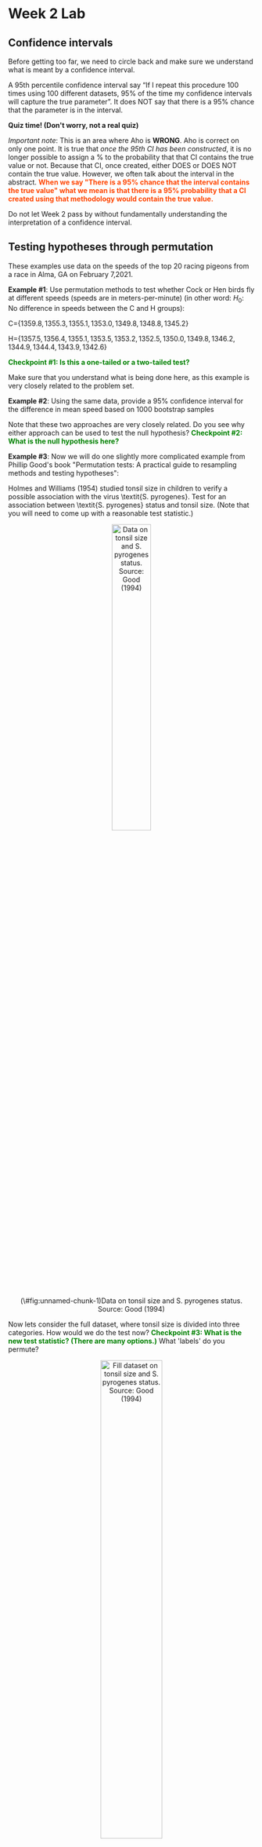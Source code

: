 Week 2 Lab
=============

Confidence intervals
-----------------------

Before getting too far, we need to circle back and make sure we understand what is meant by a confidence interval. 

A 95th percentile confidence interval say “If I repeat this procedure 100 times using 100 different datasets, 95% of the time my confidence intervals will capture the true parameter”. It does NOT say that there is a 95% chance that the parameter is in the interval.

**Quiz time! (Don't worry, not a real quiz)**

*Important note*: This is an area where Aho is **WRONG**. Aho is correct on only one point. It is true that *once the 95th CI has been constructed*, it is no longer possible to assign a $\%$ to the probability that that CI contains the true value or not. Because that CI, once created, either DOES or DOES NOT contain the true value. However, we often talk about the interval in the abstract. **<span style="color: orangered;">When we say "There is a 95$\%$ chance that the interval contains the true value" what we mean is that there is a 95$\%$ probability that a CI created using that methodology would contain the true value.</span>**

Do not let Week 2 pass by without fundamentally understanding the interpretation of a confidence interval. 

Testing hypotheses through permutation
------------------------------------

These examples use data on the speeds of the top 20 racing pigeons from a race in Alma, GA on February 7,2021. 

**Example #1**: Use permutation methods to test whether Cock or Hen birds fly at different speeds (speeds are in meters-per-minute) (in other word: $H_{0}$: No difference in speeds between the C and H groups):

C=$\{1359.8,1355.3,1355.1,1353.0,1349.8,1348.8,1345.2\}$

H=$\{1357.5,1356.4,1355.1,1353.5,1353.2,1352.5,1350.0,1349.8,1346.2,1344.9,1344.4,1343.9,1342.6\}$

**<span style="color: green;">Checkpoint #1: Is this a one-tailed or a two-tailed test?</span>**

Make sure that you understand what is being done here, as this example is very closely related to the problem set.


**Example #2**: Using the same data, provide a 95% confidence interval for the difference in mean speed based on 1000 bootstrap samples

Note that these two approaches are very closely related. Do you see why either approach can be used to test the null hypothesis? **<span style="color: green;">Checkpoint #2: What is the null hypothesis here?</span>**

**Example #3**: Now we will do one slightly more complicated example from Phillip Good's book "Permutation tests: A practical guide to resampling methods and testing hypotheses":

Holmes and Williams (1954) studied tonsil size in children to verify a possible association with the virus \textit{S. pyrogenes}. Test for an association between \textit{S. pyrogenes} status and tonsil size. (Note that you will need to come up with a reasonable test statistic.)

<div class="figure" style="text-align: center">
<img src="Table2categories.png" alt="Data on tonsil size and S. pyrogenes status. Source: Good (1994)" width="40%" />
<p class="caption">(\#fig:unnamed-chunk-1)Data on tonsil size and S. pyrogenes status. Source: Good (1994)</p>
</div>

Now lets consider the full dataset, where tonsil size is divided into three categories. How would we do the test now? **<span style="color: green;">Checkpoint #3: What is the new test statistic? (There are many options.)</span>** What 'labels' do you permute?

<div class="figure" style="text-align: center">
<img src="Table3categories.png" alt="Fill dataset on tonsil size and S. pyrogenes status. Source: Good (1994)" width="50%" />
<p class="caption">(\#fig:unnamed-chunk-2)Fill dataset on tonsil size and S. pyrogenes status. Source: Good (1994)</p>
</div>

Basics of bootstrap and jackknife
------------------------------------

To get started with bootstrap and jackknife techniques, we start by working through a very simple example. First we simulate some data


```r
x<-seq(0,9,by=1)
```

This will constutute our "data". Let's print the result of sampling with replacement to get a sense for it...


```r
table(sample(x,size=length(x),replace=T))
```

```
## 
## 1 3 4 5 7 8 9 
## 1 1 2 1 2 2 1
```

Now we will write a little script to take bootstrap samples and calculate the means of each of these bootstrap samples


```r
xmeans<-vector(length=1000)
for (i in 1:1000)
  {
  xmeans[i]<-mean(sample(x,replace=T))
  }
```

The actual number of bootstrapped samples is arbitrary *at this point* but there are ways of characterizing the precision of the bootstrap (jackknife-after-bootstrap) which might inform the number of bootstrap samples needed. *In practice*, people tend to pick some arbitrary but large number of bootstrap samples because computers are so fast that it is often easy to draw far more samples than are actually needed. When calculation of the statistic is slow (as might be the case if you are using the samples to construct a phylogeny, for example), then you would need to be more concerned with the number of bootstrap samples. 

First, lets just look at a histogram of the bootstrapped means and plot the actual sample mean on the histogram for comparison



```r
hist(xmeans,breaks=30,col="pink")
abline(v=mean(x),lwd=2)
```

<img src="Week-2-lab_files/figure-html/unnamed-chunk-6-1.png" width="672" />

Calculating bias and standard error
-----------------------------------

From these we can calculate the bias and standard deviation for the mean (which is the "statistic"):

$$
\widehat{Bias_{boot}} = \left(\frac{1}{k}\sum^{k}_{i=1}\theta^{*}_{i}\right)-\hat{\theta}
$$


```r
bias.boot<-mean(xmeans)-mean(x)
bias.boot
```

```
## [1] -0.0106
```

```r
hist(xmeans,breaks=30,col="pink")
abline(v=mean(x),lwd=5,col="black")
abline(v=mean(xmeans),lwd=2,col="yellow")
```

<img src="Week-2-lab_files/figure-html/unnamed-chunk-7-1.png" width="672" />

$$
\widehat{s.e._{boot}} = \sqrt{\frac{1}{k-1}\sum^{k}_{i=1}(\theta^{*}_{i}-\bar{\theta^{*}})^{2}}
$$


```r
se.boot<-sd(xmeans)
```

We can find the confidence intervals in two ways:

Method #1: Assume the bootstrap statistics are normally distributed


```r
LL.boot<-mean(xmeans)-1.96*se.boot #where did 1.96 come from?
UL.boot<-mean(xmeans)+1.96*se.boot
LL.boot
```

```
## [1] 2.712241
```

```r
UL.boot
```

```
## [1] 6.266559
```

Method #2: Simply take the quantiles of the bootstrap statistics


```r
quantile(xmeans,c(0.025,0.975))
```

```
##  2.5% 97.5% 
##   2.7   6.3
```

Let's compare this to what we would have gotten if we had used normal distribution theory. First we have to calculate the standard error:


```r
se.normal<-sqrt(var(x)/length(x))
LL.normal<-mean(x)-qt(0.975,length(x)-1)*se.normal
UL.normal<-mean(x)+qt(0.975,length(x)-1)*se.normal
LL.normal
```

```
## [1] 2.334149
```

```r
UL.normal
```

```
## [1] 6.665851
```

In this case, the confidence intervals we got from the normal distribution theory are too wide.

**<span style="color: green;">Checkpoint #4: Does it make sense why the normal distribution theory intervals are too wide?</span>** Because the original were were uniformly distributed, the data has higher variance than would be expected and therefore the standard error is higher than would be expected.

There are two packages that provide functions for bootstrapping, 'boot' and 'boostrap'. We will start by using the 'bootstrap' package, which was originally designed for Efron and Tibshirani's monograph on the bootstrap. 

To test the main functionality of the 'bootstrap' package, we will use the data we already have. The 'bootstrap' function requires the input of a user-defined function to calculate the statistic of interest. Here I will write a function that calculates the mean of the input values.


```r
library(bootstrap)
theta<-function(x)
  {
    mean(x)
  }
results<-bootstrap(x=x,nboot=1000,theta=theta)
results
```

```
## $thetastar
##    [1] 6.0 2.6 5.7 4.2 5.0 4.9 4.8 4.9 5.3 5.4 3.1 4.4 4.4 4.2 5.3 4.9 4.0 4.1
##   [19] 3.0 5.4 4.8 4.6 4.6 4.8 4.9 4.7 4.9 5.3 3.5 4.7 6.2 4.6 4.9 5.1 4.7 5.9
##   [37] 2.4 4.8 5.0 3.7 3.9 3.3 4.4 4.8 4.9 3.9 4.5 5.7 5.4 4.2 5.7 6.0 4.4 5.7
##   [55] 4.3 3.2 4.7 4.2 4.8 6.3 5.4 2.6 3.1 5.1 4.7 5.9 3.6 4.8 4.8 4.2 3.1 3.8
##   [73] 3.3 4.2 4.5 6.3 4.6 4.9 3.9 5.5 4.9 3.7 3.6 4.3 4.0 4.4 3.6 4.1 4.1 4.4
##   [91] 2.1 3.3 5.2 5.1 4.7 4.9 4.0 4.2 2.8 4.6 5.0 5.8 4.8 3.6 3.2 4.0 3.4 4.0
##  [109] 5.9 2.8 3.7 5.1 6.3 3.7 5.4 4.9 3.3 6.5 2.8 3.0 4.4 3.9 3.4 5.1 5.3 4.6
##  [127] 4.2 4.4 5.4 5.6 4.5 4.7 3.9 3.7 4.8 3.7 4.9 3.4 3.3 5.0 3.3 4.8 4.0 3.7
##  [145] 3.8 3.7 4.6 5.6 3.6 4.7 4.3 4.2 6.0 4.7 5.2 3.3 2.5 4.3 2.6 6.3 4.4 5.8
##  [163] 5.6 5.3 6.1 3.8 4.4 3.9 4.3 2.5 4.0 3.3 4.2 4.8 4.4 5.0 5.0 3.6 5.7 4.1
##  [181] 4.6 4.4 4.3 6.7 2.3 5.1 6.7 5.4 5.6 4.4 3.8 5.0 4.4 3.2 4.0 3.4 6.1 4.0
##  [199] 4.0 4.5 4.3 3.0 4.6 4.1 5.8 4.7 3.9 5.0 5.1 3.9 6.8 3.3 4.3 6.1 5.4 5.0
##  [217] 3.8 5.3 4.4 4.1 5.5 4.4 2.5 3.6 4.8 2.3 6.1 4.4 5.9 5.5 4.6 4.0 3.9 4.2
##  [235] 4.8 3.2 3.4 5.7 4.8 4.2 4.1 5.0 5.3 6.5 6.4 4.3 3.4 5.7 5.1 4.8 4.9 3.4
##  [253] 3.8 4.7 4.8 4.1 6.1 4.6 3.1 2.8 5.8 4.3 3.3 5.7 4.7 4.0 2.4 5.2 3.4 5.2
##  [271] 3.8 5.0 2.1 4.5 5.3 2.1 3.2 3.9 5.3 3.5 5.7 5.4 4.7 3.7 3.3 5.1 4.5 4.9
##  [289] 3.9 3.7 4.0 4.8 4.7 3.8 5.2 3.4 5.2 4.7 4.9 4.6 3.5 5.0 5.4 5.3 6.5 5.6
##  [307] 5.0 2.9 3.6 4.5 4.7 6.1 4.3 3.9 2.9 3.9 3.4 2.7 4.9 6.1 4.9 6.5 4.8 3.3
##  [325] 5.1 3.4 4.1 3.8 4.0 2.8 4.3 4.0 5.6 4.1 4.8 4.1 4.4 3.6 2.5 3.3 5.8 3.8
##  [343] 4.3 5.7 4.5 2.6 4.2 6.2 4.3 4.8 4.8 4.7 5.3 4.4 5.1 5.4 3.3 3.5 5.9 4.3
##  [361] 5.4 3.0 5.7 4.8 5.9 4.0 5.2 5.5 3.9 3.5 3.9 3.8 3.4 6.2 5.2 2.0 5.5 2.9
##  [379] 4.9 4.3 4.1 4.9 5.3 4.7 3.9 3.4 5.2 4.7 4.4 4.0 5.1 5.0 3.8 4.1 3.3 5.1
##  [397] 6.0 3.0 4.0 4.3 5.5 4.9 4.4 4.8 4.6 3.9 3.9 4.5 4.3 4.2 4.3 6.0 4.2 3.9
##  [415] 4.1 4.3 2.7 4.0 5.0 5.5 5.6 3.5 4.7 4.8 5.3 6.0 4.6 3.4 4.7 5.6 5.7 3.5
##  [433] 3.0 6.1 4.2 5.1 4.3 5.7 4.6 3.9 4.9 3.9 4.2 4.0 4.6 4.5 4.1 3.1 2.8 3.8
##  [451] 4.1 3.8 4.2 4.7 4.4 5.5 5.3 5.3 5.5 5.1 6.0 4.4 6.4 3.6 5.8 4.4 3.6 2.8
##  [469] 4.0 4.2 4.1 5.2 5.8 4.4 2.7 3.7 6.5 2.9 4.8 5.9 3.4 3.9 5.2 5.1 3.9 5.1
##  [487] 2.6 4.1 5.5 5.2 5.1 4.9 5.0 3.3 5.0 5.3 4.7 4.7 4.8 4.2 3.8 6.4 4.9 2.9
##  [505] 3.4 5.6 5.2 4.4 6.1 4.6 3.7 4.6 4.0 4.2 4.2 3.9 3.9 4.1 3.5 3.9 4.0 3.4
##  [523] 3.7 4.7 5.2 5.3 3.7 6.1 4.2 6.4 4.8 4.4 5.6 5.8 4.4 5.9 4.7 4.6 2.7 4.8
##  [541] 3.6 4.1 4.9 3.1 5.9 3.7 4.2 4.2 4.2 3.7 4.2 4.2 4.8 4.8 4.5 3.4 5.7 5.3
##  [559] 2.7 4.0 1.8 4.3 3.6 5.6 4.6 4.4 5.4 4.9 4.7 5.0 4.7 6.5 3.3 4.7 5.2 4.3
##  [577] 5.9 4.1 3.8 3.6 4.5 6.3 5.1 4.5 4.1 2.1 2.3 2.9 3.5 5.3 3.4 2.9 4.9 4.5
##  [595] 2.9 5.9 6.3 4.7 4.9 5.1 5.2 5.0 3.4 5.9 4.1 3.2 5.7 4.1 4.0 4.9 4.2 5.4
##  [613] 4.3 5.2 4.3 4.4 4.0 6.0 4.2 4.8 3.4 2.8 4.9 4.3 5.2 2.8 3.8 3.3 3.2 6.1
##  [631] 4.1 4.9 5.6 4.1 4.3 4.7 3.1 4.3 3.3 4.9 4.1 5.0 3.9 5.2 6.3 4.4 5.5 3.4
##  [649] 4.3 4.9 4.9 5.5 4.1 4.6 3.8 6.4 4.7 4.0 3.5 4.3 3.4 6.4 2.6 3.8 3.7 5.1
##  [667] 4.3 4.3 5.4 5.0 5.5 6.1 3.3 4.3 4.0 5.8 4.2 3.4 4.0 3.8 6.1 5.0 4.1 4.3
##  [685] 4.3 4.2 3.7 2.6 6.4 5.6 5.9 4.4 5.6 4.2 4.7 3.8 4.9 5.3 3.0 4.5 5.2 3.6
##  [703] 3.6 5.6 3.3 4.9 1.7 4.4 4.1 5.4 5.3 6.0 3.9 4.7 5.7 5.0 5.2 5.4 3.1 3.6
##  [721] 4.5 4.8 4.1 5.1 4.7 3.2 3.6 3.8 3.9 4.2 3.8 4.6 4.6 4.8 3.7 4.1 3.8 3.3
##  [739] 6.1 4.1 4.2 6.5 5.7 3.7 4.2 3.1 4.3 3.4 4.8 3.8 4.4 4.5 3.8 4.3 6.0 3.5
##  [757] 5.4 3.8 4.7 5.4 3.7 5.0 5.8 4.5 5.3 5.0 3.8 3.7 4.3 4.3 3.2 4.5 5.0 4.4
##  [775] 3.4 4.4 4.8 3.9 3.9 5.6 4.8 4.5 5.7 4.5 5.1 4.5 3.9 4.6 4.7 4.5 7.0 3.9
##  [793] 4.4 6.1 3.5 5.2 5.2 4.4 4.5 4.4 3.9 5.6 4.9 3.1 4.5 4.3 3.4 5.5 5.2 6.0
##  [811] 5.1 3.0 4.7 3.2 5.5 5.9 4.4 4.5 4.0 3.9 5.4 4.1 4.5 3.7 5.2 5.1 4.7 4.8
##  [829] 5.4 4.4 5.6 4.0 4.9 4.7 5.6 4.4 5.4 4.2 3.4 4.6 4.6 4.2 5.2 3.9 4.7 5.1
##  [847] 5.8 3.1 4.4 4.0 4.7 3.9 4.3 5.2 3.2 4.7 4.1 5.5 4.3 4.4 6.2 5.4 3.1 3.1
##  [865] 4.2 3.9 3.5 4.6 4.6 3.4 6.4 6.2 5.1 5.7 6.0 2.8 4.8 5.2 3.4 5.1 6.0 5.1
##  [883] 4.2 5.3 4.5 4.9 5.4 5.0 4.0 4.4 5.3 5.4 4.0 6.0 4.1 5.9 3.5 4.1 4.9 3.6
##  [901] 4.9 2.7 2.9 3.8 4.9 4.2 6.4 4.4 3.5 5.1 3.1 4.2 4.9 5.3 5.1 4.5 6.1 5.7
##  [919] 5.0 5.8 4.2 3.6 5.7 2.3 5.3 4.5 4.2 4.8 5.0 4.2 4.7 5.3 5.1 6.0 4.1 5.7
##  [937] 4.0 4.4 4.2 4.2 1.8 4.9 3.1 2.4 3.8 4.7 5.5 4.8 5.9 3.3 4.6 5.5 4.6 3.9
##  [955] 4.9 6.3 3.1 3.3 4.1 3.8 3.7 4.7 5.3 5.8 4.5 4.2 4.5 4.7 3.1 6.2 4.0 5.7
##  [973] 5.1 5.4 3.7 3.8 4.9 4.3 5.1 3.9 4.4 4.0 3.2 3.7 3.5 4.5 4.8 4.3 5.2 3.5
##  [991] 4.9 4.6 5.5 5.0 5.4 4.4 4.5 3.5 5.0 2.8
## 
## $func.thetastar
## NULL
## 
## $jack.boot.val
## NULL
## 
## $jack.boot.se
## NULL
## 
## $call
## bootstrap(x = x, nboot = 1000, theta = theta)
```

```r
quantile(results$thetastar,c(0.025,0.975))
```

```
##  2.5% 97.5% 
##   2.6   6.3
```

Notice that we get exactly what we got last time. This illustrates an important point, which is that the bootstrap functions are often no easier to use than something you could write yourself.

You can also define a function of the bootstrapped statistics (we have been calling this theta) to pull out immediately any summary statistics you are interested in from the bootstrapped thetas.

Here I will write a function that calculates the bias of my estimate of the mean (which is 4.5 [i.e. the mean of the number 0,1,2,3,4,5,6,7,8,9])


```r
bias<-function(x)
  {
  mean(x)-4.5
  }
results<-bootstrap(x=x,nboot=1000,theta=theta,func=bias)
results
```

```
## $thetastar
##    [1] 4.0 4.4 6.5 6.1 6.0 4.6 4.7 4.5 2.9 4.3 5.0 4.4 6.7 5.1 3.8 4.7 3.3 3.9
##   [19] 5.7 5.1 4.5 5.0 5.7 5.2 5.5 4.8 5.9 5.7 7.9 4.5 6.2 4.6 4.9 3.8 3.4 4.2
##   [37] 5.3 2.9 5.0 6.2 5.1 4.4 2.7 5.2 4.2 4.3 4.2 3.1 4.7 3.9 5.8 4.3 3.7 4.1
##   [55] 4.2 5.6 4.4 4.4 3.7 4.9 4.1 5.0 5.7 2.1 4.5 5.3 6.0 6.5 4.2 4.2 4.1 5.4
##   [73] 4.6 3.2 3.9 4.6 5.6 4.1 3.6 5.7 4.7 3.7 4.9 4.4 3.5 3.8 4.0 3.9 4.3 4.1
##   [91] 4.2 3.3 3.9 4.3 5.3 3.9 6.3 3.5 3.9 4.5 3.6 4.4 5.1 3.6 5.7 5.6 3.5 5.4
##  [109] 6.1 4.5 3.3 5.6 3.4 4.7 4.6 3.8 4.0 4.4 4.4 3.1 4.1 4.2 4.9 4.1 4.7 3.7
##  [127] 5.1 3.9 4.6 2.7 5.4 4.8 5.0 4.2 5.4 4.9 3.3 3.2 5.3 4.0 3.2 5.7 4.6 2.6
##  [145] 4.9 5.3 5.2 5.5 4.8 5.2 5.5 4.0 6.3 4.0 5.4 4.7 4.3 5.0 5.3 5.4 3.9 4.2
##  [163] 5.5 4.4 4.7 4.1 3.1 5.5 3.8 4.9 6.1 4.2 5.0 4.7 4.0 3.7 6.3 3.8 5.1 3.4
##  [181] 3.6 6.5 5.8 4.8 3.2 4.4 3.8 5.5 3.7 4.3 5.0 4.4 3.4 4.5 2.7 5.5 3.0 4.1
##  [199] 4.2 3.7 4.7 4.3 5.9 5.6 3.4 3.5 4.8 5.8 2.9 4.0 5.9 5.6 3.7 4.3 4.1 4.4
##  [217] 3.5 5.4 5.2 3.4 3.4 4.9 3.0 3.7 5.1 4.7 5.9 5.6 4.3 3.6 3.3 3.5 3.6 3.7
##  [235] 4.5 4.1 3.4 4.7 5.5 4.8 5.5 3.6 5.1 4.4 4.7 4.0 3.2 6.3 4.0 6.5 5.9 5.5
##  [253] 3.7 4.7 3.1 2.6 5.9 4.0 3.3 4.6 6.3 3.2 3.3 3.4 2.7 4.3 5.1 4.7 4.4 4.3
##  [271] 4.0 4.4 4.5 3.7 4.8 5.2 4.5 3.5 3.5 3.8 3.5 5.5 4.2 4.3 4.0 2.6 5.7 3.7
##  [289] 4.5 3.6 3.6 2.7 4.7 5.9 4.2 4.2 5.3 5.7 6.2 5.5 3.8 5.4 4.3 5.2 3.8 4.3
##  [307] 4.1 3.1 5.3 4.1 4.4 4.3 5.0 3.8 4.0 3.4 4.7 4.0 4.2 4.2 4.8 4.9 5.4 5.3
##  [325] 4.9 4.1 3.0 3.7 5.5 4.7 3.9 4.6 4.4 5.1 4.6 5.1 4.3 4.5 5.0 2.8 3.8 4.9
##  [343] 4.3 3.5 4.3 4.5 6.2 4.5 5.7 3.1 5.9 3.9 4.1 3.3 3.9 3.8 5.1 5.5 3.9 4.4
##  [361] 4.1 3.2 3.7 4.8 4.1 4.9 5.9 4.5 4.5 2.9 5.4 3.1 3.1 2.0 4.7 5.1 4.5 4.2
##  [379] 5.3 5.7 3.3 3.1 2.9 3.9 3.2 4.2 4.8 4.1 6.1 4.8 4.9 5.0 4.1 4.0 4.5 3.5
##  [397] 3.4 4.4 4.1 4.8 5.5 4.0 5.1 6.0 4.2 4.4 5.3 4.6 4.5 2.5 3.2 5.0 3.7 6.1
##  [415] 2.8 4.2 4.4 5.6 4.9 2.3 3.5 5.0 2.9 5.8 3.9 3.6 5.4 6.0 3.3 3.3 4.7 3.8
##  [433] 4.3 4.6 5.3 4.8 3.4 4.8 4.0 3.8 3.8 3.2 4.6 3.2 5.4 4.2 5.2 4.7 4.9 4.9
##  [451] 3.1 3.6 5.0 3.2 5.4 3.6 5.6 4.6 3.4 5.3 3.3 4.1 5.0 7.5 4.6 3.7 5.0 4.8
##  [469] 4.0 6.7 5.1 3.6 4.6 5.9 3.8 5.3 4.3 3.9 3.8 5.3 3.3 2.4 4.8 5.7 5.1 5.2
##  [487] 5.9 6.5 4.8 4.9 4.6 5.6 4.1 5.1 5.2 4.8 4.7 5.7 5.0 4.2 3.8 3.8 3.5 4.8
##  [505] 4.8 4.7 4.4 4.5 4.3 6.2 4.1 4.3 4.2 5.4 4.2 3.3 4.0 4.2 4.2 4.7 2.6 4.7
##  [523] 3.8 5.6 4.2 3.0 3.9 5.1 6.7 4.3 5.0 4.0 6.1 4.9 4.7 3.3 3.8 4.7 5.4 5.2
##  [541] 3.8 3.9 2.2 5.6 3.4 4.2 4.4 3.8 4.2 5.7 6.1 4.3 5.5 3.1 4.6 3.2 4.6 3.8
##  [559] 4.3 5.0 4.3 5.0 4.7 4.3 5.8 3.6 5.9 3.8 5.3 5.5 5.3 4.0 4.1 5.5 5.3 5.6
##  [577] 7.0 4.9 5.4 4.7 4.3 4.7 3.8 6.2 5.8 3.0 4.0 3.3 4.0 3.5 4.7 4.1 5.3 6.7
##  [595] 3.7 5.8 3.6 4.0 4.6 4.0 6.1 5.1 5.5 2.8 4.1 2.5 4.8 5.8 4.2 3.0 5.2 3.3
##  [613] 4.8 5.4 5.6 3.4 6.1 5.2 5.4 3.9 4.0 4.4 5.2 4.5 6.9 5.2 6.2 6.1 2.9 3.9
##  [631] 4.2 3.0 5.1 5.1 4.2 4.7 3.3 3.8 4.3 4.1 5.0 4.9 3.5 3.1 7.1 3.9 5.0 4.9
##  [649] 4.6 4.6 5.0 4.4 5.0 5.0 3.2 3.7 5.4 4.1 4.8 4.9 5.3 6.5 4.0 3.6 5.7 4.5
##  [667] 2.9 4.1 4.6 6.0 3.9 5.7 6.0 4.7 4.7 5.2 5.0 4.5 6.7 4.6 4.4 3.9 5.9 3.5
##  [685] 3.3 4.5 3.3 4.5 4.6 4.5 5.5 3.2 5.0 4.0 4.1 5.1 4.4 3.2 4.2 4.6 3.5 3.4
##  [703] 4.5 5.9 4.7 4.8 3.9 4.4 5.0 2.5 3.6 5.8 5.5 5.1 4.3 4.8 4.9 4.3 5.2 5.3
##  [721] 6.2 6.1 3.9 3.3 5.2 6.6 4.3 4.0 4.6 4.5 3.6 3.9 3.9 5.3 4.0 7.0 3.5 5.5
##  [739] 4.2 3.8 3.8 4.1 5.0 4.8 2.7 5.8 4.6 4.3 3.6 3.7 5.9 3.9 3.7 4.4 2.4 6.6
##  [757] 4.3 4.9 4.3 5.0 4.8 5.0 6.0 5.6 4.6 5.0 3.4 5.7 3.6 4.3 3.9 4.8 4.3 5.8
##  [775] 4.9 4.4 5.1 3.8 3.3 3.7 5.2 4.2 3.9 5.1 5.2 5.3 3.4 3.4 4.6 4.1 4.4 3.8
##  [793] 3.2 3.7 4.9 4.8 5.0 5.0 3.9 4.3 3.6 5.3 5.5 4.4 3.8 4.3 5.1 3.7 5.0 4.7
##  [811] 5.1 4.8 3.9 3.7 5.8 6.4 4.0 4.7 4.4 3.7 4.8 3.6 4.5 3.1 4.7 3.5 4.8 2.8
##  [829] 4.3 4.3 3.0 5.2 4.3 3.2 4.3 4.5 4.5 4.7 6.0 4.5 6.5 4.2 5.5 4.0 5.2 4.9
##  [847] 3.7 5.6 5.5 5.5 5.2 3.6 4.1 6.3 3.7 3.6 2.9 5.1 4.6 3.3 4.6 3.2 5.3 4.7
##  [865] 5.0 4.4 4.7 2.7 5.1 2.8 4.0 4.2 6.0 4.3 4.5 2.9 4.7 5.5 4.0 3.1 4.6 4.5
##  [883] 3.7 4.2 4.9 3.8 3.9 6.9 3.8 5.0 3.4 4.4 4.5 4.1 4.6 6.0 6.5 5.9 4.6 4.6
##  [901] 5.5 6.7 3.7 3.8 4.5 5.7 4.5 4.0 4.2 4.5 4.9 3.8 3.2 4.6 4.1 4.7 3.4 3.7
##  [919] 4.9 3.6 5.0 4.2 3.2 5.2 4.8 4.5 5.7 4.9 5.4 5.1 2.7 4.3 4.6 3.4 4.4 3.9
##  [937] 4.7 3.9 5.7 4.9 4.4 4.4 5.0 4.6 6.7 2.9 3.6 4.1 3.8 3.5 2.8 4.4 5.9 5.8
##  [955] 5.0 3.2 4.0 5.1 4.2 5.0 5.8 3.7 6.2 3.7 4.0 4.1 4.3 5.3 4.3 3.8 5.7 3.9
##  [973] 4.0 4.3 4.8 4.9 5.5 5.4 4.0 5.9 3.1 4.8 4.8 4.6 5.1 5.3 5.4 3.4 3.5 5.9
##  [991] 5.1 5.4 4.6 2.8 4.4 3.6 4.1 4.8 4.1 3.6
## 
## $func.thetastar
## [1] -0.001
## 
## $jack.boot.val
##  [1]  0.51485714  0.39029412  0.33293769  0.24689266  0.01578947 -0.03111702
##  [7] -0.18932927 -0.21095890 -0.47994100 -0.50758427
## 
## $jack.boot.se
## [1] 1.020923
## 
## $call
## bootstrap(x = x, nboot = 1000, theta = theta, func = bias)
```

Compare this to 'bias.boot' (our result from above). Why might it not be the same? Try running the same section of code several times. See how the value of the bias ($func.thetastar) jumps around? We should not be surprised by this because we can look at the jackknife-after-bootstrap estimate of the standard error of the function (in this case, that function is the bias) and we can see that it is not so small that we wouldn't expect some variation in these values.

Remember, everything we have discussed today are estimates. The statistic as applied to your data will change with new data, as will the standard error, the confidence intervals - everything! All of these values have sampling distributions and are subject to change if you repeated the procedure with new data.

Note that we can calculate any function of $\theta^{*}$. A simple example would be the 72nd percentile:


```r
perc72<-function(x)
  {
  quantile(x,probs=c(0.72))
  }
results<-bootstrap(x=x,nboot=1000,theta=theta,func=perc72)
results
```

```
## $thetastar
##    [1] 4.5 3.2 3.9 2.9 4.9 5.2 4.9 4.0 6.4 5.0 3.6 6.8 5.1 3.5 4.3 4.8 4.7 3.7
##   [19] 5.3 3.8 4.5 4.5 4.9 4.5 3.7 4.0 5.3 5.0 4.3 3.3 4.7 5.0 4.3 3.4 5.7 4.8
##   [37] 2.5 3.8 4.7 5.9 5.2 5.5 4.4 4.9 3.2 4.5 3.1 6.8 4.8 4.3 6.0 5.1 4.2 3.9
##   [55] 5.7 5.5 5.0 4.6 5.7 5.4 5.9 3.8 5.4 5.0 4.5 4.1 4.3 3.8 4.6 4.3 4.3 5.7
##   [73] 5.1 4.7 4.3 3.8 4.3 5.0 5.6 4.2 3.6 5.6 6.1 3.9 5.1 3.9 6.3 4.4 5.3 6.0
##   [91] 5.7 3.6 3.2 4.7 5.0 3.4 5.1 3.8 4.9 4.3 5.3 4.6 3.2 5.6 4.0 5.7 5.3 4.0
##  [109] 4.8 4.5 3.1 5.2 3.5 4.7 5.7 3.4 3.9 4.7 3.2 4.0 3.8 4.3 5.2 4.1 5.5 4.9
##  [127] 4.0 4.5 5.0 4.7 4.0 5.4 3.4 5.4 4.8 5.1 5.1 3.7 5.2 3.6 4.3 3.5 4.0 4.4
##  [145] 6.2 5.6 6.5 7.2 4.8 5.3 5.6 4.5 4.9 3.9 5.0 3.0 5.3 6.5 2.4 3.0 4.5 4.6
##  [163] 4.7 3.5 4.0 4.9 5.3 3.9 5.5 4.1 3.4 4.0 4.5 4.8 3.9 3.6 3.4 4.4 6.3 3.6
##  [181] 3.8 3.6 4.1 6.8 5.5 4.3 4.1 4.3 3.5 4.7 3.8 3.7 5.6 3.3 3.0 3.3 5.9 3.2
##  [199] 4.2 4.4 3.9 4.3 4.7 4.3 6.0 5.1 2.2 5.0 3.2 4.1 3.0 4.1 3.3 2.4 5.4 4.1
##  [217] 4.1 4.7 4.9 6.0 3.5 4.5 4.1 5.6 4.5 4.6 4.0 5.5 6.5 5.0 6.4 5.8 4.2 3.0
##  [235] 5.9 3.4 3.5 4.0 2.9 2.7 6.3 6.8 2.9 4.1 2.6 3.7 5.3 4.3 4.0 3.9 4.7 3.8
##  [253] 2.4 4.7 3.7 5.0 6.4 2.7 6.4 5.4 6.9 5.9 4.9 4.5 4.8 4.4 4.4 4.7 3.2 3.7
##  [271] 5.6 5.5 5.9 5.5 3.5 4.9 5.7 3.4 4.1 4.6 5.5 4.5 6.1 4.2 3.0 3.6 3.1 3.3
##  [289] 4.6 3.0 3.2 4.9 3.4 4.9 5.7 4.2 4.1 4.8 4.8 4.8 3.0 5.8 3.3 5.8 4.0 3.7
##  [307] 5.6 5.7 5.5 6.0 2.8 5.4 5.8 3.3 3.2 5.1 3.5 5.4 4.6 4.4 4.1 4.1 3.3 3.4
##  [325] 4.3 6.5 2.8 4.3 5.3 6.0 4.6 5.6 4.0 4.8 3.4 4.1 5.6 3.6 4.7 4.7 4.5 3.3
##  [343] 4.0 2.8 5.8 3.1 5.2 4.7 5.0 4.5 4.1 5.4 4.8 3.7 5.0 3.9 4.6 4.8 4.6 4.5
##  [361] 5.7 3.7 2.9 2.8 4.9 2.9 5.4 4.2 6.8 3.5 4.2 5.4 2.6 5.3 6.4 3.8 4.6 6.8
##  [379] 5.4 5.4 4.3 5.8 4.1 4.3 7.2 4.7 3.3 3.8 5.3 3.5 3.0 5.6 4.9 4.4 4.3 5.4
##  [397] 5.4 4.6 4.9 4.9 4.9 5.5 4.5 4.3 5.3 4.0 5.0 4.3 4.3 4.1 3.8 4.0 4.8 4.2
##  [415] 6.5 2.7 2.9 4.4 4.1 4.8 4.1 4.2 5.0 4.2 4.0 5.2 4.7 5.9 3.4 2.3 5.8 5.2
##  [433] 5.5 5.6 4.5 2.8 4.0 4.4 4.2 5.7 4.4 4.9 3.6 6.2 4.9 4.0 3.6 4.8 4.2 5.2
##  [451] 5.2 5.5 4.4 3.5 4.0 2.8 5.3 4.8 4.0 3.7 5.5 5.8 3.1 5.1 4.6 3.4 4.5 5.2
##  [469] 5.3 5.4 4.7 5.0 4.5 3.5 4.6 4.6 3.3 5.0 3.5 4.4 4.5 4.1 3.5 4.3 3.4 4.9
##  [487] 5.6 4.9 2.7 6.5 5.5 3.9 4.5 2.1 5.8 4.6 5.4 4.2 4.6 5.3 4.6 4.6 2.7 4.4
##  [505] 3.8 2.9 3.4 6.2 5.5 3.1 5.3 4.2 4.4 3.1 4.5 4.4 4.2 6.1 4.6 5.1 4.4 4.0
##  [523] 3.4 3.6 3.3 5.7 6.7 2.7 4.4 3.8 3.9 5.9 3.7 4.8 5.0 2.9 2.1 3.8 5.2 5.0
##  [541] 4.5 4.2 3.3 4.4 4.0 3.5 5.7 3.7 5.2 4.1 4.2 4.7 4.1 6.7 3.6 4.2 4.7 3.7
##  [559] 3.7 4.4 2.6 1.9 4.8 4.8 5.7 2.7 3.3 4.2 4.2 5.0 6.2 3.9 5.2 5.1 4.1 3.6
##  [577] 3.4 4.6 3.8 4.4 4.0 2.3 5.3 5.4 3.1 4.1 4.2 4.1 4.7 4.0 4.5 4.7 5.1 4.1
##  [595] 4.8 3.7 3.5 5.1 4.9 4.8 3.4 3.9 4.6 3.6 4.4 5.4 5.0 5.3 3.6 4.0 4.1 2.9
##  [613] 5.8 5.7 4.4 4.0 5.4 4.4 6.0 5.1 5.3 4.2 4.1 5.2 3.3 5.0 3.3 3.6 3.5 5.8
##  [631] 4.7 3.6 4.5 3.5 4.8 4.8 4.3 2.9 5.6 3.8 4.5 4.9 4.7 5.5 5.2 5.4 4.4 5.5
##  [649] 3.5 3.9 5.3 5.3 5.3 5.5 5.6 5.8 4.8 5.5 4.3 5.7 4.8 5.2 5.2 5.4 5.0 4.2
##  [667] 4.3 2.8 3.8 3.7 5.6 5.9 2.6 4.0 2.2 3.6 4.4 4.4 4.6 5.0 4.3 3.9 3.5 4.6
##  [685] 3.5 4.5 4.6 3.1 4.2 4.1 3.2 5.0 3.6 4.1 4.1 4.7 4.9 2.6 3.8 4.8 5.8 3.9
##  [703] 2.9 4.6 4.4 3.8 3.5 4.5 3.4 4.2 5.2 5.0 5.4 5.2 3.5 3.6 3.5 5.4 3.9 6.3
##  [721] 3.4 5.2 5.8 4.1 3.4 3.7 5.5 4.3 3.3 3.9 4.3 6.3 4.2 4.7 2.9 5.7 5.3 6.1
##  [739] 3.8 6.1 5.6 5.7 5.0 3.0 2.7 5.5 5.4 5.0 4.5 5.2 5.9 4.4 3.2 6.2 4.3 4.3
##  [757] 5.1 4.0 6.1 4.3 4.6 3.8 4.1 4.8 3.4 3.9 6.4 4.4 5.3 3.7 4.9 3.7 4.4 5.1
##  [775] 3.8 5.3 2.5 2.9 3.8 4.1 4.8 4.2 5.1 4.8 5.6 4.7 4.9 4.9 4.3 4.3 3.3 4.3
##  [793] 6.1 4.3 5.2 4.9 5.5 4.5 5.8 6.4 3.9 3.7 5.8 4.1 6.1 4.1 5.1 4.8 5.1 5.4
##  [811] 5.7 5.3 4.9 5.7 4.3 5.1 4.0 5.6 3.4 4.4 5.5 2.5 5.1 3.8 2.6 4.1 4.1 2.9
##  [829] 5.4 5.1 3.8 4.9 4.9 4.3 4.0 4.6 5.9 5.2 4.1 5.9 3.1 4.6 4.1 3.1 4.3 5.0
##  [847] 5.1 2.7 4.6 4.5 3.8 4.8 4.3 4.6 3.6 5.1 3.2 5.1 4.7 4.7 5.2 5.5 3.8 4.5
##  [865] 4.1 4.3 4.9 4.9 3.8 3.9 4.8 5.6 4.4 4.7 5.1 4.3 3.4 4.1 5.9 3.8 3.8 3.7
##  [883] 4.2 4.4 4.3 4.7 4.2 4.9 4.7 5.3 5.8 4.6 5.3 5.5 5.8 5.4 5.3 4.3 6.1 4.8
##  [901] 3.4 5.6 6.0 4.1 5.1 4.5 6.1 3.3 4.6 5.5 5.1 4.0 3.2 4.6 5.0 5.8 2.7 5.1
##  [919] 5.5 4.4 5.3 2.9 3.6 4.9 4.0 5.1 4.8 5.7 5.1 3.5 5.1 3.8 4.6 4.6 4.2 4.2
##  [937] 3.1 4.6 4.9 4.0 2.8 5.0 2.5 5.1 4.5 5.4 4.1 5.0 4.9 4.5 3.6 4.7 5.3 4.3
##  [955] 3.6 5.7 4.8 5.9 6.0 5.0 4.4 5.1 6.0 3.0 3.8 3.4 4.3 4.4 5.8 6.0 4.4 5.4
##  [973] 3.2 4.8 3.7 4.4 2.4 4.5 4.1 3.5 4.1 2.4 2.6 3.8 6.0 3.9 4.2 3.7 4.8 4.3
##  [991] 4.7 4.1 3.1 3.8 4.3 4.7 5.1 3.9 4.8 3.5
## 
## $func.thetastar
## 72% 
## 5.1 
## 
## $jack.boot.val
##  [1] 5.5 5.5 5.4 5.2 5.1 5.0 4.9 4.8 4.7 4.5
## 
## $jack.boot.se
## [1] 0.9785704
## 
## $call
## bootstrap(x = x, nboot = 1000, theta = theta, func = perc72)
```

On Tuesday we went over an example in which we bootstrapped the correlation coefficient between LSAT scores and GPA. To do that, we sampled pairs of (LSAT,GPA) data with replacement. Here is a little script that would do something like that using (X,Y) data that are independently drawn from the normal distribution


```r
xdata<-matrix(rnorm(30),ncol=2)
```

Everyone's data is going to be different. With such a small sample size, it would be easy to get a positive or negative correlation by random change, but on average across everyone's datasets, there should be zero correlation because the two columns are drawn independently.


```r
n<-15
theta<-function(x,xdata)
  {
  cor(xdata[x,1],xdata[x,2])
  }
results<-bootstrap(x=1:n,nboot=50,theta=theta,xdata=xdata) 
#NB: xdata is passed to the theta function, not needed for bootstrap function itself
```

Notice the parameters that get passed to the 'bootstrap' function are: (1) the indexes which will be sampled with replacement. This is different that the raw data but the end result is the same because both the indices and the raw data get passed to the function 'theta' (2) the number of bootrapped samples (in this case 50) (3) the function to calculate the statistic (4) the raw data.

Lets look at a histogram of the bootstrapped statistics $\theta^{*}$ and draw a vertical line for the statistic as applied to the original data.


```r
hist(results$thetastar,breaks=30,col="pink")
abline(v=cor(xdata[,1],xdata[,2]),lwd=2)
```

<img src="Week-2-lab_files/figure-html/unnamed-chunk-17-1.png" width="672" />

Parametric bootstrap
---------------------

Let's do one quick example of a parametric bootstrap. We haven't introduced distributions yet (except for the Gaussian, or Normal, distribution, which is the most familiar), so lets spend a few minutes exploring the Gamma distribution, just so we have it to work with for testing out parametric bootstrap. All we need to know is that the Gamma distribution is a continuous, non-negative distribution that takes two parameters, which we call "shape" and "rate". Lets plot a few examples just to see what a Gamma distribution looks like. (Note that the Gamma distribution can be parameterized by "shape" and "rate" OR by "shape" and "scale", where "scale" is just 1/"rate". R will allow you to use either (shape,rate) or (shape,scale) as long as you specify which you are providing.

<img src="Week-2-lab_files/figure-html/unnamed-chunk-18-1.png" width="672" />


Let's generate some fairly sparse data from a Gamma distribution


```r
original.data<-rgamma(10,3,5)
```

and calculate the skew of the data using the R function 'skewness' from the 'moments' package. 


```r
library(moments)
theta<-skewness(original.data)
head(theta)
```

```
## [1] 0.4438572
```

What is skew? Skew describes how assymetric a distribution is. A distribution with a positive skew is a distribution that is "slumped over" to the right, with a right tail that is longer than the left tail. Alternatively, a distribution with negative skew has a longer left tail. Here we are just using it for illustration, as a property of a distribution that you may want to estimate using your data.

Lets use 'fitdistr' to fit a gamma distribution to these data. This function is an extremely handy function that takes in your data, the name of the distribution you are fitting, and some starting values (for the estimation optimizer under the hood), and it will return the parameter values (and their standard errors). We will learn in a couple weeks how R is doing this, but for now we will just use it out of the box. (Because we generated the data, we happen to know that the data are gamma distributed. In general we wouldn't know that, and we will see in a second that our assumption about the shape of the data really does make a difference.)


```r
library(MASS)
fit<-fitdistr(original.data,dgamma,list(shape=1,rate=1))
```

```
## Warning in densfun(x, parm[1], parm[2], ...): NaNs produced
```

```r
# fit<-fitdistr(original.data,"gamma")
# The second version would also work.
fit
```

```
##      shape       rate   
##   2.1663976   4.4306117 
##  (0.9041979) (2.0798433)
```

Now lets sample with replacement from this new distribution and calculate the skewness at each step:


```r
results<-c()
for (i in 1:1000)
  {
  x.star<-rgamma(length(original.data),shape=fit$estimate[1],rate=fit$estimate[2])
  results<-c(results,skewness(x.star))
  }
head(results)
```

```
## [1] 0.439434 1.388359 1.187570 1.627672 0.102301 1.249693
```

```r
hist(results,breaks=30,col="pink",ylim=c(0,1),freq=F)
```

<img src="Week-2-lab_files/figure-html/unnamed-chunk-22-1.png" width="672" />

Now we have the bootstrap distribution for skewness (the $\theta^{*}$ s), we can compare that to the equivalent non-parametric bootstrap:


```r
results2<-bootstrap(x=original.data,nboot=1000,theta=skewness)
results2
```

```
## $thetastar
##    [1]  0.3297009614 -0.2770179120  0.5368274785  0.5911754929  1.0631512750
##    [6] -0.0521354130  0.1312919335  0.2880409816  0.3124277737 -0.1931118701
##   [11]  1.0447822727  0.4459597107  1.1092806157  0.6343296589  0.2295108138
##   [16]  0.1086998274  0.1594328068  0.2897658634  0.4336579828  0.3427625708
##   [21]  0.1415227035  0.4399970013  0.2470925966 -0.3135793645  0.2230482724
##   [26]  0.0820372625 -0.4373596960  0.0316086067  0.3535888039  0.2602769220
##   [31]  0.1555560751 -0.0290201677  0.1843835782 -0.8527589308 -0.0397130860
##   [36] -0.1064692027 -0.1601500076  0.6674038362 -0.1856038610  0.2491268799
##   [41]  0.7900001493  0.7239009829  0.6111509868  0.2126339518  0.2974726440
##   [46]  0.5427120592  0.2404998613  1.6894653461  0.0982098679  0.4887472283
##   [51]  0.9362019152  0.8824673682  0.5285056914  1.2587591582 -0.0890300247
##   [56] -0.4026773050  0.8337428367  1.5623809213  0.5292880025 -0.3235503156
##   [61]  1.6004463426  0.8667317644  0.5882750507 -1.0008743950  0.7159359162
##   [66] -0.4248718151  1.0833171528 -0.0699534935 -0.0939353380  0.9061084095
##   [71] -0.1345573335  0.7430054596  0.2987547059 -0.4371434810  0.2056226199
##   [76]  1.0291339955  0.4835987464  0.6187076981  0.4556819784  1.1256223929
##   [81]  0.3463513839  0.0921814685 -0.4952386152  0.4821049099  0.4399785975
##   [86]  0.4379220111  0.5926035963  0.4893662165  0.3133089371 -0.1171597104
##   [91]  0.2900958123  0.0786692806  0.8925041149  0.1362368510  0.4963985584
##   [96]  0.2951729484  0.0674985183  0.0023007682  0.8018385587 -0.0623077494
##  [101]  0.1045846804  0.4446429564  0.7604364711  0.4523103445  0.7722164732
##  [106]  0.2575951175  0.2199978805  0.0715718614  0.4202049102  0.4219635064
##  [111]  0.2245606501  0.1528753925  0.4624345905  1.0137922361  0.5210797706
##  [116] -0.6454240180 -0.3029200373 -0.2823202748 -0.0774653560 -0.2360996457
##  [121]  0.5325716526 -0.1270310884  0.5984018040  0.8793449242  0.7152442204
##  [126]  0.3099998873 -0.6412373590  0.2501049113  0.6662722763  1.0637225552
##  [131]  0.2737695062  0.0512465488  0.8675333121  0.6041134061 -0.0224258525
##  [136] -0.4938165069  1.1604622156  1.0433756280  0.2145566051  0.1128172879
##  [141]  0.3166699783  0.0709910476  0.8084810713  0.1480285259  0.2266059512
##  [146]  0.5054381465  0.6142526923  0.9669383644 -0.0336595143  0.5655941803
##  [151] -0.2822601934  0.0146375394  1.2509400152  0.1522398648  1.0131267846
##  [156]  0.5888998475 -0.0454162849  0.4335238327  0.4086148196  0.2306028931
##  [161]  0.5618532130  0.1752126423 -0.0248746848  0.3571707936  0.2751994052
##  [166]  0.3904305508 -0.0460899703  0.6314703539  1.0784110153  0.8129042855
##  [171]  1.0050574757  0.4401765975 -0.0135048295  0.3344581198 -0.0971035044
##  [176]  0.4309347127  0.5821396094  0.7399655535  0.6431532451  0.2283727100
##  [181]  0.5040516405  1.0067555849  1.0638512496  0.4718410929  0.1000483627
##  [186]  0.6539839425  0.6545050786  0.6301731715  0.0787115356 -0.1242380108
##  [191] -0.3781083477  0.1191835720 -0.7053876893  0.4825639540  0.2598968392
##  [196] -0.4525074841  0.9384641090  0.5304986971  0.1004394061  0.0824046565
##  [201] -0.5503353937  0.4549150988  0.3115042111  0.0817726189  0.7640083677
##  [206]  0.6320632034  0.9956363589  0.7852713164  0.5096531369  0.6493035751
##  [211]  0.2694496383  1.5476740257  0.2918600142  0.0594866268  0.1795873582
##  [216]  0.1336369630  0.1242702530  1.0247789846  1.0849162535  0.0930296130
##  [221]  0.3618652207 -0.0880349098  0.1956394888  0.3408814360  0.4705035974
##  [226]  0.4601367536  0.5288982416  0.6140230665 -0.2270077379 -0.2549400865
##  [231]  0.4543335503  0.5310620444 -0.0362736435  0.3020064231 -0.3418901683
##  [236]  0.7401972081  0.3690193293  0.1762634867  0.2354713761  0.4386941158
##  [241] -0.0633277693 -0.0431424235  0.7630926082  0.4062969067  0.7390908842
##  [246]  0.7190127030  0.5946684504  1.2246292213  0.0372323553  0.1097181000
##  [251]  0.7585786126  0.9377021604  0.6030811781  0.4894326757  0.3889617944
##  [256] -0.1784021355  0.7418879375 -0.2853032936 -0.3783388055 -0.0292166584
##  [261]  0.2928654819  0.3660918342  0.5548691367  1.3566468491  0.7515553519
##  [266]  0.0109557457  0.8199982687  0.9453898927  0.0451555224  1.4973049075
##  [271] -0.5367192153  0.2061075435 -0.1333940385  1.0073622066  0.0084226563
##  [276]  0.0580987385  0.1106404390  0.6690190920  1.0728002982  0.5999132005
##  [281]  0.0666842880  0.1181058014 -0.0943470220  0.2893688155  0.1036834141
##  [286]  0.5481740155  1.2412789477 -0.1217673922  1.0133303767  0.3944746746
##  [291]  1.1481638929  0.9700155024  0.4282612497  0.1946185093 -0.1279540592
##  [296]  0.7667025428 -0.0838076081  1.1635081458  0.6535329948 -0.5182760290
##  [301]  0.3971664830 -0.0737766774  0.3389510739  0.5999766440  0.5784641396
##  [306]  0.4365343787 -0.0920721304  0.5284274588  0.8792559831  0.3603590108
##  [311]  1.1382943652  1.4387600856 -0.0404076779 -0.2572341881  0.2130756082
##  [316]  1.5204470245 -0.6294857976  0.4440531436  0.4354546440  0.2784365326
##  [321]  1.1855246656  0.2001420484 -0.1539535075  0.0693208213  1.2701752336
##  [326]  0.9986858618  0.6766879068  0.2194854775  0.0625324902  0.7033350090
##  [331] -0.2408016641  0.8594279214 -0.4310492087  0.3803832310  0.7951315540
##  [336]  0.2966822451 -0.1181476093  0.3407396221  0.3506039522 -0.0368013530
##  [341]  0.4514740041  0.4840164130  0.1255408341  0.0248626039  0.4361760707
##  [346]  0.7086356066  0.5226523685  0.7304208510  0.5108497554  0.4717880187
##  [351]  0.3517821290  1.1013810777  0.8368766301  0.4198836317  0.5580655639
##  [356]  0.3556205682 -0.4098456167  0.0071049417 -0.0374040845  0.7791269341
##  [361]  0.1621819845  0.5101651098  0.0926777072  0.7767854444 -0.0488243685
##  [366]  0.7900620414  0.9334452885  0.7844437815  0.5153239446  0.2715291815
##  [371] -0.2013607633  1.4417393051 -0.3453381537  0.8332966210  0.5429589096
##  [376]  0.3506125284  0.9972395017  0.7390898385  0.8300631007  0.0624465965
##  [381]  0.3811447256  0.2486002066  1.1845702165  0.7075342880 -0.0948598970
##  [386] -0.1177674702  0.1773560201  1.0561763835 -0.1738902482  0.0720649455
##  [391]  0.2923769069 -0.2772588481  0.8026617929  0.2458594618  0.5244913449
##  [396]  0.3487904292 -0.1970037689  0.0540398727  0.7144698385  0.2116014324
##  [401]  0.6607665189 -0.0074642595  0.2940400149  0.4076533306 -0.1056786627
##  [406]  0.3002097315 -0.1088573009  0.4110214758  0.6610227851 -0.3296938755
##  [411]  0.2270358466  0.2864941814 -0.2929764426 -0.3073037286  0.8899578356
##  [416]  0.4178278473 -0.4493997495  0.8667308187  0.5281544815  0.2506577675
##  [421] -0.2189737963  0.3187512738 -0.4653734438  0.3990763155  0.6729032661
##  [426]  1.0115003429  1.5916062343 -0.1073969996  0.0194351784  0.3853699456
##  [431] -0.0625986894  0.3195821056  0.4053780990  1.1037958705 -0.1031787771
##  [436]  0.3639497175  0.4942501492  0.3029981593  0.5267806994  0.6321440781
##  [441]  0.2230482724  0.2292490048  0.3816827050 -0.7683779581  0.6549759100
##  [446]  0.8067189120 -0.1609439030  0.7490126693  0.1583202739  0.5887587628
##  [451]  0.7374942136  0.3870258636  0.6324073584  0.8062881657 -0.1915033370
##  [456] -0.4251035711  0.7114080047  0.3971664830  0.5511985816  0.8076696393
##  [461]  0.4793678261  0.5710310176 -0.0070644012 -0.3069686815  1.5377517237
##  [466]  0.0884262720 -0.1755457258  0.3593400496 -0.3633956331  0.5768050378
##  [471]  0.4234517713  0.4199419993  0.9132645953  0.8663454060  0.2018455925
##  [476]  0.3767577006  0.0745917854 -0.0876238461  0.3433224834  0.6411731196
##  [481] -0.1837263270  0.8005963465 -0.1570013287  0.5525786059  0.8771417499
##  [486]  0.6352707656  0.2686666615  0.3547815393  0.5686477237  0.4216606284
##  [491]  0.2992397528  0.3710208292  0.6841402615  1.2900933674  0.9556478344
##  [496]  0.0839962982  0.7612396477  0.7827376650  0.4016545935  0.9412153623
##  [501]  0.9395745286  0.1919910410 -0.3025405319  1.0524354373  1.7691668608
##  [506]  1.0865662057  0.2855077045  0.2466959572  0.3338303073  0.8777374935
##  [511]  0.7614904612  0.7468819405  0.4573662236  0.4323834009  1.3531736223
##  [516]  0.7618459714  0.0351261872  0.3776200753  0.1155475232  0.3735599335
##  [521] -0.0009278322  0.5367723533  0.2856119957 -0.2959080701  1.2536758451
##  [526]  0.0114591511  0.1381101524  0.8831695644  1.0358167890  0.5861090319
##  [531]  0.2977661751  0.4879019035  1.1003027528  0.1745562593  0.2330699031
##  [536]  0.6165698970 -0.2238939045  0.1597097206  0.6013722136  0.1620765516
##  [541]  0.0435605135 -0.2623142124 -0.0319053692  0.3851890596  0.5205950900
##  [546]  0.3881266809  0.6729530299 -0.1384618956 -0.3148906235  0.2891323905
##  [551]  0.2451959628  0.5675753463  0.0849184667 -0.2851628661 -0.2692968699
##  [556]  0.6725055303  0.0438272838 -0.1511078926 -0.1308228098  0.1364840381
##  [561] -0.3258165160  0.9003689272  0.1762542812  0.7657614264  0.8504832548
##  [566]  0.3729048359  0.5427908181  0.7471399011  0.3290063651  1.2167074098
##  [571] -0.7179599631  1.2076622124 -0.3188265098  0.5240444374 -0.1984675772
##  [576]  1.4077343049  0.1971871849 -0.5734974815  0.3990836718  0.1245060670
##  [581]  0.1876071868  0.6673641142 -0.3554176789  0.0929054834  0.3315859719
##  [586] -0.4497067497  0.8191189942  0.4233125956 -0.3877238650 -0.3192397804
##  [591]  0.5411716277  1.3976251688  0.9260192215  0.3162137777  0.4729076178
##  [596]  0.3531184537  0.0003767408  0.0444527635  0.0825486703  0.5092115493
##  [601]  0.0366843127 -0.3181838941  1.0132867788  0.4144992055 -0.2197894849
##  [606]  0.7922468546  0.5155235052  0.6736943031  0.8566886949 -0.3611997767
##  [611]  0.7519069671 -1.0619118623  0.9075852379 -0.2478115857  0.5838687775
##  [616]  0.3712827477 -0.0978442968  0.2638155664  0.4375051045 -0.7441775919
##  [621]  0.4875282429 -0.0072996023  0.0073279829  0.2350747527 -0.3909920198
##  [626] -0.1573952513  0.9803294896  0.1157960108  0.5382696806  1.3754514401
##  [631] -0.0486450961  0.2594032084 -0.0837567168 -0.4223678152  1.1143948348
##  [636]  0.9389562629  0.0186096126  0.0838361374 -0.0472108099 -0.1732034366
##  [641]  0.2060703030  0.5860638591  0.6068011146  0.2779069232  1.4085267548
##  [646]  0.0554335299  0.3759423971 -0.1202111009 -0.2021200307  0.0902965176
##  [651]  0.1895490616  0.0048500756  0.5756478085  0.3881263254  0.3361411785
##  [656]  0.5103094173  0.3063242935  0.2760581630 -0.2025622700  0.6148565568
##  [661]  0.2498934558 -0.0678426987 -0.2608213528  0.1706786317 -0.0939353380
##  [666]  0.0168329357 -0.0863550070  0.8976926687  0.8872091189  1.6807909600
##  [671]  0.0548980291  0.1514114744 -0.0139545961  0.6136350092  1.0358839349
##  [676] -0.2875633943  0.4680952017 -0.2851542758 -0.0806629802  0.5789851384
##  [681]  0.5103094173  0.6316741984  0.8213547489  0.3330979163  0.6030811781
##  [686] -0.2501697389 -0.0884187236 -0.0701486107 -0.5238950230 -0.3520660806
##  [691] -0.0580381810  0.0244249961  0.2347479151  0.0873056268  0.5130477687
##  [696] -0.0021369231  0.6649332688  0.5553838121 -0.2062683598  1.3786641161
##  [701]  0.1715532057 -0.1291269859  0.1043773073  0.2432200568  0.6727726712
##  [706]  0.4930749389  0.8875757912  0.9257829233  1.2787154845  0.6354943459
##  [711] -0.9347961205  0.1605056371  0.1124844469  1.1391446760  0.2477213775
##  [716]  0.3155336585  1.1880262276  0.8172585467 -0.1454056605  0.3365133472
##  [721]  0.3852810493  0.6511019574  0.3884863785 -0.0689733294  0.2295840169
##  [726] -0.2241862380 -0.2616365461  1.1560720882 -0.0165241297  0.4745327685
##  [731]  0.2165686948  0.9298757700  0.5370064804 -0.2401680516  0.5561971947
##  [736] -0.9896995099  0.2713767284  0.8922636314  0.8912544575  0.0653718345
##  [741]  0.8243417021  0.6400739879  1.0653444263  0.1376172563  0.0837780470
##  [746] -0.3396330026 -1.0340961315 -0.0538806640  0.4191477980  0.4654958087
##  [751] -0.0073457734  0.1189691015 -0.2264458256  0.7293903213 -0.0724302389
##  [756] -0.1330669869 -0.2365904329  1.5053730823  1.0141072595  0.4814925884
##  [761] -0.1046422647  0.0142554696  0.5094008747  0.5392282592  0.4015243543
##  [766]  0.4438086343  0.4489159218  0.2377068697  0.4258178338  0.1799187955
##  [771]  0.2818201481  0.7954592005  0.6966469778 -0.0601142106  0.5698760030
##  [776]  0.1031794468  1.3523847840  0.2157061823 -0.1931859567  0.6939963575
##  [781]  0.0119466213 -0.0785264577  0.3541399624  0.2176818481  0.2249209821
##  [786]  1.4541168724  0.0327966759  0.6169093028  0.3689078636 -0.1855670703
##  [791]  0.1400107339  0.3998117202 -0.1575953856  0.4203885683  0.2234979948
##  [796]  0.7380609989  0.5334849954 -0.1350175348 -0.0267795338  0.3872068432
##  [801]  0.6267727027  0.4694041549  0.4000690604  0.0202227892  0.2776364809
##  [806]  0.2754118970  0.3300306286  0.7409115569  1.0406734519  1.4390069713
##  [811]  1.2265289616  0.1260591440  0.1396353833  1.0755648192  0.3935572780
##  [816] -0.1692676029  0.0770196276  0.4540464111  0.7966660822  0.4486251896
##  [821] -0.6238905939 -0.0180236382  0.6318775261  0.5714786562  0.8409548625
##  [826]  0.7515330448  0.6521473574  0.1985672842 -0.2880968126 -0.1971516254
##  [831]  1.1951379331  0.1276772260  0.4844872471  0.2671503950 -0.4231899115
##  [836]  0.6501881774  0.0529068881  0.4181244143  0.5088618798 -0.5911300478
##  [841] -0.1827857122  0.1453584643  0.0069074027  0.5737318882  0.0627460746
##  [846]  0.5124559732  0.2826480181  1.2512924012  0.1821354979  0.3958682681
##  [851]  0.8104279638  0.3471330185 -0.0562605634 -0.2324638110 -0.0024666436
##  [856] -0.3313066435  0.9154839290 -0.7522841843  0.1908531619  1.2721967099
##  [861]  0.1717597700  0.2369898627  0.0107717748  0.0264545803  1.1497063753
##  [866] -0.0562320643  0.2181379696  1.2375775925  0.7508712304  0.6131856508
##  [871]  0.6521976075  0.0140148654  0.4351660715  0.2798115489  0.2370400840
##  [876]  0.0703010175  0.6760865576  0.3349645898  0.5275450568 -0.2126794110
##  [881]  1.0132269330 -0.0431202778  0.0246510696  0.2405834324  0.5644606507
##  [886]  0.5959508948  0.5052133748  0.2714722258  0.1704812883 -0.1079796738
##  [891]  0.7485285505  0.3540166794 -0.1377412294  0.6579648163  0.6410706165
##  [896]  0.1449893109  0.7717800884  0.4821049099  0.5607611619  0.8575133154
##  [901]  0.1968538198  0.4236527296 -0.1302786687  0.3544692434  1.0021407164
##  [906]  0.4425436836  0.2180180400  0.3476280777  0.1661745603  1.4528526684
##  [911] -0.3929807014  0.1956482535  0.2821360506  0.4011741286  1.0527487087
##  [916]  0.7404016967 -0.7386298994  0.4708820932  0.3717692946 -0.0745723361
##  [921]  0.5573498238  0.0506545143  0.6839339903  0.1123610905 -0.2496895682
##  [926]  0.9805090464  1.4381425049  0.9717962900  1.0017810764 -0.0459254643
##  [931] -0.5351473549  0.2692542714  0.0463389463 -0.0819545284 -0.0475636284
##  [936]  0.4665461240 -0.0326527068  0.8779393794  0.5870374945  1.2167074098
##  [941] -0.2367236852  0.6883697650  0.7205036751 -0.0731809926 -0.0494489863
##  [946]  0.3701073945  0.0685099997  0.8222576749  1.2633773467  0.1981514785
##  [951] -0.0767238876 -0.1744958624  0.1411255929  0.2431812870 -0.3920867436
##  [956]  0.1812242756 -0.1127827313  0.2428225376 -0.2421821835 -0.0593970257
##  [961]  0.4941358757 -0.1578936489  0.9782058910  0.4464484572  1.0811361117
##  [966]  0.4546375962  0.0880920752  0.2656335331  0.8159946696  0.8619294051
##  [971] -0.0555876575  0.7844097342  0.7363359320  0.1143652729  0.9915318507
##  [976]  0.8793449242  0.3656031708  0.7270822628  1.0676989871 -0.0658003831
##  [981] -0.3051838390 -0.2781516149  0.2922720149  1.1518633600  0.6805993404
##  [986]  0.0810679495  0.9084524956  0.2563575599  0.5110656487  0.3529621828
##  [991] -0.1226776873  0.4680886969  0.5285209788 -0.2996891596  1.1079982660
##  [996] -0.4387927726  1.4333397588  0.4699832074 -0.2801583835  0.5555834826
## 
## $func.thetastar
## NULL
## 
## $jack.boot.val
## NULL
## 
## $jack.boot.se
## NULL
## 
## $call
## bootstrap(x = original.data, nboot = 1000, theta = skewness)
```

```r
hist(results,breaks=30,col="pink",ylim=c(0,1),freq=F)
hist(results2$thetastar,breaks=30,border="purple",add=T,density=20,col="purple",freq=F)
```

<img src="Week-2-lab_files/figure-html/unnamed-chunk-23-1.png" width="672" />

What would have happened if we would have fit a normal distribution instead of a gamma distribution?


```r
fit2<-fitdistr(original.data,dnorm,start=list(mean=1,sd=1))
```

```
## Warning in densfun(x, parm[1], parm[2], ...): NaNs produced

## Warning in densfun(x, parm[1], parm[2], ...): NaNs produced

## Warning in densfun(x, parm[1], parm[2], ...): NaNs produced

## Warning in densfun(x, parm[1], parm[2], ...): NaNs produced

## Warning in densfun(x, parm[1], parm[2], ...): NaNs produced

## Warning in densfun(x, parm[1], parm[2], ...): NaNs produced

## Warning in densfun(x, parm[1], parm[2], ...): NaNs produced
```

```r
fit2
```

```
##       mean          sd    
##   0.48896149   0.30423764 
##  (0.09620839) (0.06802725)
```

```r
results.norm<-c()
for (i in 1:1000)
  {
  x.star<-rnorm(length(original.data),mean=fit2$estimate[1],sd=fit2$estimate[2])
  results.norm<-c(results.norm,skewness(x.star))
  }
head(results.norm)
```

```
## [1]  0.5159975 -0.9457983 -0.8982600  0.4452285 -0.3312530  0.5204171
```

```r
hist(results,breaks=30,col="pink",ylim=c(0,1),freq=F)
hist(results.norm,breaks=30,col="lightgreen",freq=F,add=T)
hist(results2$thetastar,breaks=30,border="purple",add=T,density=20,col="purple",freq=F)
```

<img src="Week-2-lab_files/figure-html/unnamed-chunk-24-1.png" width="672" />

All three methods (two parametric and one non-parametric) really do give different distributions for the bootstrapped statistic, so the choice of which method is best depends a lot on the situation, how much data you have, and what you might already know about the underlying distribution.

Jackknifing is just as easy at bootstrapping. Here we will do a trivial example for illustration. We will write a little function for the mean even though you could put the function in directly with 'jackknife(x,mean)'


```r
theta<-function(x)
  {
  mean(x)
  }
x<-seq(0,9,by=1)
results<-jackknife(x=x,theta=theta)
results
```

```
## $jack.se
## [1] 0.9574271
## 
## $jack.bias
## [1] 0
## 
## $jack.values
##  [1] 5.000000 4.888889 4.777778 4.666667 4.555556 4.444444 4.333333 4.222222
##  [9] 4.111111 4.000000
## 
## $call
## jackknife(x = x, theta = theta)
```

**<span style="color: green;">Checkpoint #6: Why do we not have to tell the 'jackknife' function how many replicates to do?</span>**

Let's compare this with what we would have obtained from bootstrapping


```r
results2<-bootstrap(x,1000,theta)
mean(results2$thetastar)-mean(x)  #this is the bias
```

```
## [1] 0.0251
```

```r
sd(results2$thetastar)  #the standard deviation of the theta stars is the SE of the statistic (in this case, the mean)
```

```
## [1] 0.9059806
```


Everything we have done to this point used the R package 'bootstrap' - now lets compare that with the R package 'boot'. To avoid any confusion (a.k.a. masking) between the two packages, I recommend detaching the bootstrap package from the workspace with


```r
detach("package:bootstrap")
```


The 'boot' package is now recommended over the 'bootstrap' package, but they give the same answers and to some extent it is personal preference which one prefers to use.

We will still use the mean as the statistic of interest, but we will have to write a new function for it because the syntax of the 'boot' package is slightly different:


```r
library(boot)
theta<-function(x,index)
  {
  mean(x[index])
  }
boot(x,theta,R=999)
```

```
## 
## ORDINARY NONPARAMETRIC BOOTSTRAP
## 
## 
## Call:
## boot(data = x, statistic = theta, R = 999)
## 
## 
## Bootstrap Statistics :
##     original      bias    std. error
## t1*      4.5 0.007707708   0.9387935
```

One of the main advantages to the 'boot' package over the 'bootstrap' package is the nicer formatting of the output.

Going back to our original code, lets see how we could reproduce all of these numbers:


```r
table(sample(x,size=length(x),replace=T))
```

```
## 
## 0 1 3 4 5 7 8 
## 1 2 2 1 1 2 1
```

```r
xmeans<-vector(length=1000)
for (i in 1:1000)
  {
  xmeans[i]<-mean(sample(x,replace=T))
  }
mean(x)
```

```
## [1] 4.5
```

```r
bias<-mean(xmeans)-mean(x)
se.boot<-sd(xmeans)
bias
```

```
## [1] 0.0368
```

```r
se.boot
```

```
## [1] 0.9310062
```

Why do our numbers not agree exactly with those of the boot package? This is because our estimates of bias and standard error are just estimates, and they carry with them their own uncertainties. That is one of the reasons we might bother doing jackknife-after-bootstrap.

The 'boot' package has a LOT of functionality. If we have time, we will come back to some of these more complex functions later in the semester as we cover topics like regression and glm.

